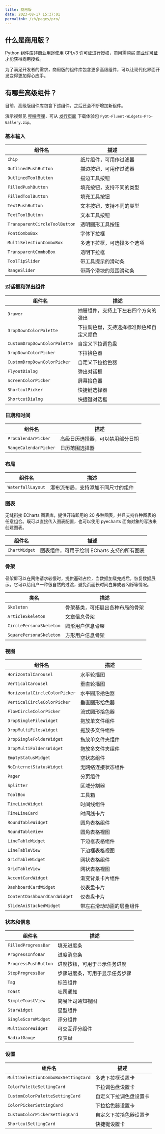 ```yaml
---
title: 商用版
date: 2023-08-17 15:37:01
permalink: /zh/pages/pro/
---
```


## 什么是商用版？
Python 组件库非商业用途使用 GPLv3 许可证进行授权，商用需购买 [商业许可证](/zh/price) 才能获得商用授权。

为了满足开发者的需求，商用版的组件库包含更多高级组件，可以让现代化界面开发变得更加得心应手。

## 有哪些高级组件？
目前，高级版组件库包含下述组件，之后还会不断增加新组件。

演示视频见 [哔哩哔哩](https://www.bilibili.com/video/BV14e411Y75d)，可从 [发行页面](https://github.com/zhiyiYo/PyQt-Fluent-Widgets/releases) 下载体验包 `PyQt-Fluent-Widgets-Pro-Gallery.zip`。

### 基本输入

| 组件名                        | 描述                       |
| ----------------------------- | -------------------------- |
| `Chip`                        | 纸片组件，可用作过滤器     |
| `OutlinedPushButton`          | 描边按钮，可用作过滤器     |
| `OutlinedToolButton`          | 描边工具按钮               |
| `FilledPushButton`            | 填充按钮，支持不同的类型   |
| `FilledToolButton`            | 填充工具按钮               |
| `TextPushButton`              | 文本按钮，支持不同的类型   |
| `TextToolButton`              | 文本工具按钮               |
| `TransparentCircleToolButton` | 透明圆形工具按钮           |
| `FontComboBox`                | 字体下拉框                 |
| `MultiSelectionComboBox`      | 多选下拉框，可选择多个选项 |
| `TransparentComboBox`         | 透明下拉框                 |
| `ToolTipSlider`               | 带工具提示的滑动条         |
| `RangeSlider`                 | 带两个滑块的范围滑动条     |

### 对话框和弹出组件

| 组件名                       | 描述                                     |
| ---------------------------- | ---------------------------------------- |
| `Drawer`                     | 抽屉组件，支持上下左右四个方向的弹出     |
| `DropDownColorPalette`       | 下拉调色盘，支持选择标准颜色和自定义颜色 |
| `CustomDropDownColorPalette` | 自定义下拉调色盘                         |
| `DropDownColorPicker`        | 下拉拾色器                               |
| `CustomDropDownColorPicker`  | 自定义下拉拾色器                         |
| `FlyoutDialog`               | 弹出对话框                               |
| `ScreenColorPicker`          | 屏幕拾色器                               |
| `ShortcutPicker`             | 快捷键选择器                             |
| `ShortcutDialog`             | 快捷键对话框                             |

### 日期和时间
| 组件名                | 描述                             |
| --------------------- | -------------------------------- |
| `ProCalendarPicker`   | 高级日历选择器，可以禁用部分日期 |
| `RangeCalendarPicker` | 日历范围选择器                   |

### 布局
| 组件名            | 描述                               |
| ----------------- | ---------------------------------- |
| `WaterfallLayout` | 瀑布流布局，支持添加不同尺寸的组件 |


### 图表

无缝衔接 ECharts 图表库，提供开箱即用的 20 多种图表，并且支持各种图表的任意组合。既可以直接传入图表配置，也可以使用 pyecharts 面向对象的写法来创建图表。

| 组件名        | 描述                                        |
| ------------- | ------------------------------------------- |
| `ChartWidget` | 图表组件，可用于绘制 ECharts 支持的所有图表 |

### 骨架

骨架屏可以在网络请求较慢时，提供基础占位，当数据加载完成后，恢复数据展示。它可以给用户一种很自然的过渡，避免页面长时间白屏或者闪烁等情况。

| 类名                    | 描述                             |
| ----------------------- | -------------------------------- |
| `Skeleton`              | 骨架基类，可拓展出各种布局的骨架 |
| `ArticleSkeleton`       | 文章信息骨架                     |
| `CirclePersonaSkeleton` | 圆形用户信息骨架                 |
| `SquarePersonaSkeleton` | 方形用户信息骨架                 |

### 视图
| 组件名                        | 描述                     |
| ----------------------------- | ------------------------ |
| `HorizontalCarousel`          | 水平轮播图               |
| `VerticalCarousel`            | 垂直轮播图               |
| `HorizontalCircleColorPicker` | 水平圆形拾色器           |
| `VerticalCircleColorPicker`   | 垂直圆形拾色器           |
| `FlowCircleColorPicker`       | 流式圆形拾色器           |
| `DropSingleFileWidget`        | 拖放单文件组件           |
| `DropMultiFilesWidget`        | 拖放多文件组件           |
| `DropSingleFolderWidget`      | 拖放单文件夹组件         |
| `DropMultiFoldersWidget`      | 拖放多文件夹组件         |
| `EmptyStatusWidget`           | 空状态组件               |
| `NoInternetStatusWidget`      | 无网络连接状态组件       |
| `Pager`                       | 分页组件                 |
| `Splitter`                    | 区域分割器               |
| `ToolBox`                     | 工具箱                   |
| `TimeLineWidget`              | 时间线组件               |
| `TimeLineCard`                | 时间线卡片               |
| `RoundTableWidget`            | 圆角表格组件             |
| `RoundTableView`              | 圆角表格视图             |
| `LineTableWidget`             | 下边框表格组件           |
| `LineTableView`               | 下边框表格视图           |
| `GridTableWidget`             | 网状表格组件             |
| `GridTableView`               | 网状表格视图             |
| `AccentCardWidget`            | 渐变背景卡片组件         |
| `DashboardCardWidget`         | 仪表盘卡片               |
| `ContentDashboardCardWidget`  | 仪表盘卡片               |
| `SlideAniStackedWidget`       | 带左右滑动动画的层叠组件 |

### 状态和信息
| 组件名               | 描述                           |
| -------------------- | ------------------------------ |
| `FilledProgressBar`  | 填充进度条                     |
| `ProgressInfoBar`    | 进度消息条                     |
| `ProgressPushButton` | 进度按钮，可用于显示任务进度   |
| `StepProgressBar`    | 步骤进度条，可用于显示任务步骤 |
| `Tag`                | 标签组件                       |
| `Toast`              | 吐司通知                       |
| `SimpleToastView`    | 简易吐司通知视图               |
| `StarWidget`         | 星型组件                       |
| `SingleScoreWidget`  | 评分组件                       |
| `MultiScoreWidget`   | 可交互评分组件                 |
| `RadialGauge`        | 仪表盘                         |

### 设置
| 组件名                              | 描述                   |
| ----------------------------------- | ---------------------- |
| `MultiSelectionComboBoxSettingCard` | 多选下拉框设置卡       |
| `ColorPaletteSettingCard`           | 下拉调色盘设置卡       |
| `CustomColorPaletteSettingCard`     | 自定义下拉调色盘设置卡 |
| `ColorPickerSettingCard`            | 下拉拾色器设置卡       |
| `CustomColorPickerSettingCard`      | 自定义下拉拾色器设置卡 |
| `ShortcutSettingCard`               | 快捷键设置卡           |
